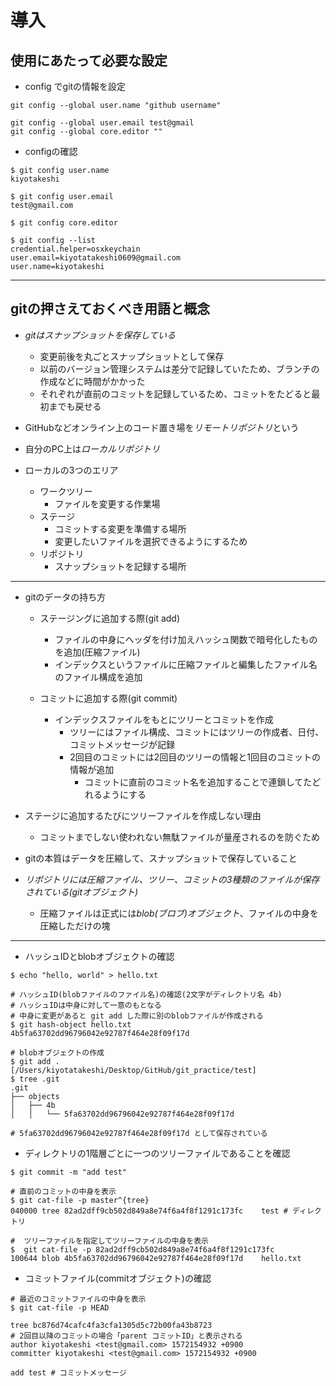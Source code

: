 # 導入

## 使用にあたって必要な設定

- config でgitの情報を設定

```
git config --global user.name "github username"

git config --global user.email test@gmail
git config --global core.editor ""

```

- configの確認

```
$ git config user.name
kiyotakeshi

$ git config user.email
test@gmail.com

$ git config core.editor

$ git config --list
credential.helper=osxkeychain
user.email=kiyotatakeshi0609@gmail.com
user.name=kiyotakeshi

```

---
## gitの押さえておくべき用語と概念

- *gitはスナップショットを保存している*
    - 変更前後を丸ごとスナップショットとして保存
    - 以前のバージョン管理システムは差分で記録していたため、ブランチの作成などに時間がかかった
    - それぞれが直前のコミットを記録しているため、コミットをたどると最初までも戻せる

- GitHubなどオンライン上のコード置き場を*リモートリポジトリ*という
- 自分のPC上は*ローカルリポジトリ*

- ローカルの3つのエリア
    - ワークツリー
        - ファイルを変更する作業場
    - ステージ
        - コミットする変更を準備する場所
        - 変更したいファイルを選択できるようにするため
    - リポジトリ
        - スナップショットを記録する場所

---
- gitのデータの持ち方
    - ステージングに追加する際(git add)
        - ファイルの中身にヘッダを付け加えハッシュ関数で暗号化したものを追加(圧縮ファイル)
        - インデックスというファイルに圧縮ファイルと編集したファイル名のファイル構成を追加

    - コミットに追加する際(git commit)
        - インデックスファイルをもとにツリーとコミットを作成
            - ツリーにはファイル構成、コミットにはツリーの作成者、日付、コミットメッセージが記録
            - 2回目のコミットには2回目のツリーの情報と1回目のコミットの情報が追加
                - コミットに直前のコミット名を追加することで連鎖してたどれるようにする

- ステージに追加するたびにツリーファイルを作成しない理由
    - コミットまでしない使われない無駄ファイルが量産されるのを防ぐため

- gitの本質はデータを圧縮して、スナップショットで保存していること

- *リポジトリには圧縮ファイル、ツリー、コミットの3種類のファイルが保存されている(gitオブジェクト)*
    - 圧縮ファイルは正式には*blob(ブロブ)オブジェクト*、ファイルの中身を圧縮しただけの塊

---
- ハッシュIDとblobオブジェクトの確認

```
$ echo "hello, world" > hello.txt

# ハッシュID(blobファイルのファイル名)の確認(2文字がディレクトリ名 4b)
# ハッシュIDは中身に対して一意のもとなる
# 中身に変更があると git add した際に別のblobファイルが作成される
$ git hash-object hello.txt
4b5fa63702dd96796042e92787f464e28f09f17d

# blobオブジェクトの作成
$ git add .                                                                                                      [/Users/kiyotatakeshi/Desktop/GitHub/git_practice/test]
$ tree .git
.git
├── objects
│   ├── 4b
│   │   └── 5fa63702dd96796042e92787f464e28f09f17d

# 5fa63702dd96796042e92787f464e28f09f17d として保存されている

```

- ディレクトリの1階層ごとに一つのツリーファイルであることを確認

```
$ git commit -m "add test"

# 直前のコミットの中身を表示
$ git cat-file -p master^{tree}
040000 tree 82ad2dff9cb502d849a8e74f6a4f8f1291c173fc	test # ディレクトリ

#  ツリーファイルを指定してツリーファイルの中身を表示
$  git cat-file -p 82ad2dff9cb502d849a8e74f6a4f8f1291c173fc
100644 blob 4b5fa63702dd96796042e92787f464e28f09f17d	hello.txt

```

- コミットファイル(commitオブジェクト)の確認

```
# 最近のコミットファイルの中身を表示
$ git cat-file -p HEAD

tree bc876d74cafc4fa3cfa1305d5c72b00fa43b8723
# 2回目以降のコミットの場合「parent コミットID」と表示される
author kiyotakeshi <test@gmail.com> 1572154932 +0900
committer kiyotakeshi <test@gmail.com> 1572154932 +0900

add test # コミットメッセージ

```
